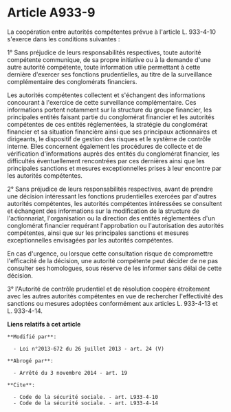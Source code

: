 # Article A933-9

La coopération entre autorités compétentes prévue à l'article L. 933-4-10 s'exerce dans les conditions suivantes : 

1° Sans préjudice de leurs responsabilités respectives, toute autorité compétente communique, de sa propre initiative ou à la
demande d'une autre autorité compétente, toute information utile permettant à cette dernière d'exercer ses fonctions
prudentielles, au titre de la surveillance complémentaire des conglomérats financiers. 

Les autorités compétentes collectent et s'échangent des informations concourant à l'exercice de cette surveillance
complémentaire. Ces informations portent notamment sur la structure du groupe financier, les principales entités faisant
partie du conglomérat financier et les autorités compétentes de ces entités réglementées, la stratégie du conglomérat
financier et sa situation financière ainsi que ses principaux actionnaires et dirigeants, le dispositif de gestion des
risques et le système de contrôle interne. Elles concernent également les procédures de collecte et de vérification
d'informations auprès des entités du conglomérat financier, les difficultés éventuellement rencontrées par ces dernières
ainsi que les principales sanctions et mesures exceptionnelles prises à leur encontre par les autorités compétentes. 

2° Sans préjudice de leurs responsabilités respectives, avant de prendre une décision intéressant les fonctions prudentielles
exercées par d'autres autorités compétentes, les autorités compétentes intéressées se consultent et échangent des
informations sur la modification de la structure de l'actionnariat, l'organisation ou la direction des entités réglementées
d'un conglomérat financier requérant l'approbation ou l'autorisation des autorités compétentes, ainsi que sur les principales
sanctions et mesures exceptionnelles envisagées par les autorités compétentes. 

En cas d'urgence, ou lorsque cette consultation risque de compromettre l'efficacité de la décision, une autorité compétente
peut décider de ne pas consulter ses homologues, sous réserve de les informer sans délai de cette décision. 

3° l'Autorité de contrôle prudentiel et de résolution coopère étroitement avec les autres autorités compétentes en vue de
rechercher l'effectivité des sanctions ou mesures adoptées conformément aux articles L. 933-4-13 et L. 933-4-14.

**Liens relatifs à cet article**

	**Modifié par**:

	  - Loi n°2013-672 du 26 juillet 2013 - art. 24 (V)

	**Abrogé par**:

	  - Arrêté du 3 novembre 2014 - art. 19

	**Cite**:

	  - Code de la sécurité sociale. - art. L933-4-10
	  - Code de la sécurité sociale. - art. L933-4-14
